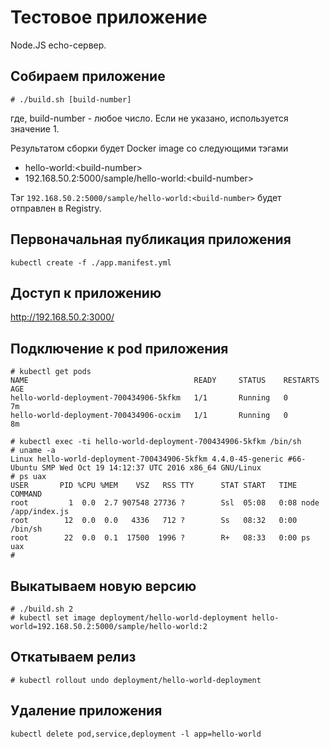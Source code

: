 # Тестовое приложение

Node.JS echo-сервер.

## Собираем приложение
```
# ./build.sh [build-number]
```

где, build-number - любое число. Если не указано, используется значение 1.

Результатом сборки будет Docker image со следующими тэгами

 * hello-world:&lt;build-number&gt; 
 * 192.168.50.2:5000/sample/hello-world:&lt;build-number&gt;

Тэг `192.168.50.2:5000/sample/hello-world:<build-number>` будет отправлен в Registry.

## Первоначальная публикация приложения

`kubectl create -f ./app.manifest.yml`

## Доступ к приложению

http://192.168.50.2:3000/

## Подключение к pod приложения

```
# kubectl get pods
NAME                                     READY     STATUS    RESTARTS   AGE
hello-world-deployment-700434906-5kfkm   1/1       Running   0          7m
hello-world-deployment-700434906-ocxim   1/1       Running   0          8m

# kubectl exec -ti hello-world-deployment-700434906-5kfkm /bin/sh
# uname -a
Linux hello-world-deployment-700434906-5kfkm 4.4.0-45-generic #66-Ubuntu SMP Wed Oct 19 14:12:37 UTC 2016 x86_64 GNU/Linux
# ps uax
USER       PID %CPU %MEM    VSZ   RSS TTY      STAT START   TIME COMMAND
root         1  0.0  2.7 907548 27736 ?        Ssl  05:08   0:08 node /app/index.js
root        12  0.0  0.0   4336   712 ?        Ss   08:32   0:00 /bin/sh
root        22  0.0  0.1  17500  1996 ?        R+   08:33   0:00 ps uax
#
```

## Выкатываем новую версию
```
# ./build.sh 2
# kubectl set image deployment/hello-world-deployment hello-world=192.168.50.2:5000/sample/hello-world:2
```

## Откатываем релиз

```
# kubectl rollout undo deployment/hello-world-deployment
```

## Удаление приложения

`kubectl delete pod,service,deployment -l app=hello-world`

